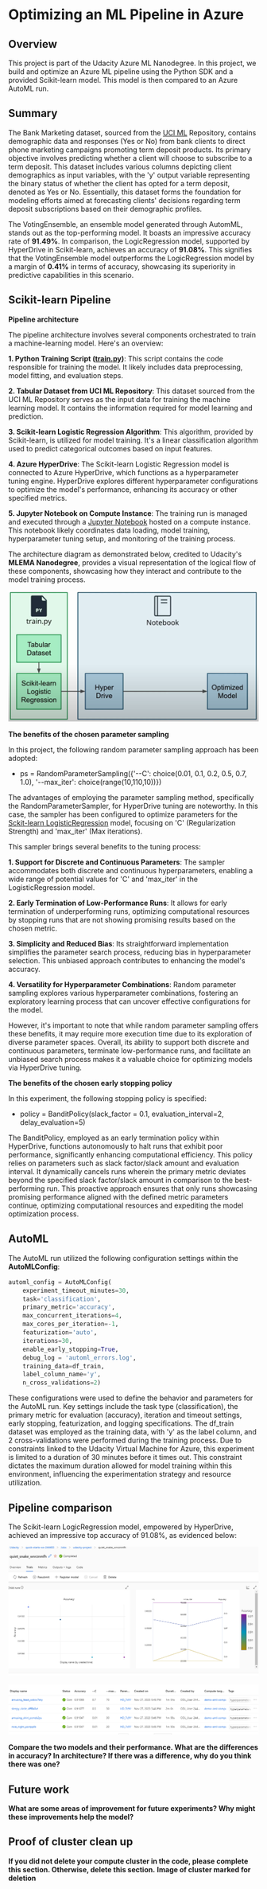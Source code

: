 # Optimizing an ML Pipeline in Azure

## Overview
This project is part of the Udacity Azure ML Nanodegree.
In this project, we build and optimize an Azure ML pipeline using the Python SDK and a provided Scikit-learn model.
This model is then compared to an Azure AutoML run.


## Summary
The Bank Marketing dataset, sourced from the [UCI ML](https://archive.ics.uci.edu/dataset/222/bank+marketing) Repository, contains demographic data and responses (Yes or No) from bank clients to direct phone marketing campaigns promoting term deposit products. Its primary objective involves predicting whether a client will choose to subscribe to a term deposit. This dataset includes various columns depicting client demographics as input variables, with the 'y' output variable representing the binary status of whether the client has opted for a term deposit, denoted as Yes or No. Essentially, this dataset forms the foundation for modeling efforts aimed at forecasting clients' decisions regarding term deposit subscriptions based on their demographic profiles.

The VotingEnsemble, an ensemble model generated through AutomML, stands out as the top-performing model. It boasts an impressive accuracy rate of **91.49%**. In comparison, the LogicRegression model, supported by HyperDrive in Scikit-learn, achieves an accuracy of **91.08%**. This signifies that the VotingEnsemble model outperforms the LogicRegression model by a margin of **0.41%** in terms of accuracy, showcasing its superiority in predictive capabilities in this scenario.

## Scikit-learn Pipeline

**Pipeline architecture**

The pipeline architecture involves several components orchestrated to train a machine-learning model. Here's an overview:

**1. Python Training Script ([train.py](https://github.com/robiulrafi/AZURE_ML_ND_PORTFOLIO/blob/main/project_1/train.py))**: This script contains the code responsible for training the model. It likely includes data preprocessing, model fitting, and evaluation steps.

**2. Tabular Dataset from UCI ML Repository**: This dataset sourced from the UCI ML Repository serves as the input data for training the machine learning model. It contains the information required for model learning and prediction.

**3. Scikit-learn Logistic Regression Algorithm**: This algorithm, provided by Scikit-learn, is utilized for model training. It's a linear classification algorithm used to predict categorical outcomes based on input features.

**4. Azure HyperDrive**: The Scikit-learn Logistic Regression model is connected to Azure HyperDrive, which functions as a hyperparameter tuning engine. HyperDrive explores different hyperparameter configurations to optimize the model's performance, enhancing its accuracy or other specified metrics.

**5. Jupyter Notebook on Compute Instance**: The training run is managed and executed through a [Jupyter Notebook](https://github.com/robiulrafi/AZURE_ML_ND_PORTFOLIO/blob/main/project_1/udacity-project.ipynb) hosted on a compute instance. This notebook likely coordinates data loading, model training, hyperparameter tuning setup, and monitoring of the training process.

The architecture diagram as demonstrated below, credited to Udacity's **MLEMA Nanodegree**, provides a visual representation of the logical flow of these components, showcasing how they interact and contribute to the model training process.

![Image Alt Text](Artifacts/Pipeline_Sklearn.PNG)


**The benefits of the chosen parameter sampling**

In this project, the following random parameter sampling approach has been adopted: 
+ ps = RandomParameterSampling({'--C': choice(0.01, 0.1, 0.2, 0.5, 0.7, 1.0), '--max_iter': choice(range(10,110,10))})
  
The advantages of employing the parameter sampling method, specifically the RandomParameterSampler, for HyperDrive tuning are noteworthy. In this case, the sampler has been configured to optimize parameters for the [Sckit-learn LogisticRegression](https://scikit-learn.org/stable/modules/generated/sklearn.linear_model.LogisticRegression.html) model, focusing on 'C' (Regularization Strength) and 'max_iter' (Max iterations).

This sampler brings several benefits to the tuning process:

**1. Support for Discrete and Continuous Parameters**: The sampler accommodates both discrete and continuous hyperparameters, enabling a wide range of potential values for 'C' and 'max_iter' in the LogisticRegression model.

**2. Early Termination of Low-Performance Runs**: It allows for early termination of underperforming runs, optimizing computational resources by stopping runs that are not showing promising results based on the chosen metric.

**3. Simplicity and Reduced Bias**: Its straightforward implementation simplifies the parameter search process, reducing bias in hyperparameter selection. This unbiased approach contributes to enhancing the model's accuracy.

**4. Versatility for Hyperparameter Combinations**: Random parameter sampling explores various hyperparameter combinations, fostering an exploratory learning process that can uncover effective configurations for the model.

However, it's important to note that while random parameter sampling offers these benefits, it may require more execution time due to its exploration of diverse parameter spaces. Overall, its ability to support both discrete and continuous parameters, terminate low-performance runs, and facilitate an unbiased search process makes it a valuable choice for optimizing models via HyperDrive tuning.


**The benefits of the chosen early stopping policy**

In this experiment, the following stopping policy is specified:

+ policy = BanditPolicy(slack_factor = 0.1, evaluation_interval=2, delay_evaluation=5) 

The BanditPolicy, employed as an early termination policy within HyperDrive, functions autonomously to halt runs that exhibit poor performance, significantly enhancing computational efficiency. This policy relies on parameters such as slack factor/slack amount and evaluation interval. It dynamically cancels runs wherein the primary metric deviates beyond the specified slack factor/slack amount in comparison to the best-performing run. This proactive approach ensures that only runs showcasing promising performance aligned with the defined metric parameters continue, optimizing computational resources and expediting the model optimization process.

## AutoML

The AutoML run utilized the following configuration settings within the **AutoMLConfig**:

```python
automl_config = AutoMLConfig(
    experiment_timeout_minutes=30,
    task='classification',
    primary_metric='accuracy',
    max_concurrent_iterations=4,
    max_cores_per_iteration=-1,
    featurization='auto',
    iterations=30,
    enable_early_stopping=True,
    debug_log = 'automl_errors.log',
    training_data=df_train,
    label_column_name='y',
    n_cross_validations=2)
```
These configurations were used to define the behavior and parameters for the AutoML run. Key settings include the task type (classification), the primary metric for evaluation (accuracy), iteration and timeout settings, early stopping, featurization, and logging specifications. The df_train dataset was employed as the training data, with 'y' as the label column, and 2 cross-validations were performed during the training process. Due to constraints linked to the Udacity Virtual Machine for Azure, this experiment is limited to a duration of 30 minutes before it times out. This constraint dictates the maximum duration allowed for model training within this environment, influencing the experimentation strategy and resource utilization.

## Pipeline comparison

The Scikit-learn LogicRegression model, empowered by HyperDrive, achieved an impressive top accuracy of 91.08%, as evidenced below:

![Image Alt Text](Artifacts/Capture_4_HD.PNG)

![Image Alt Text](Artifacts/Capture_5_HD.PNG)

**Compare the two models and their performance. What are the differences in accuracy? In architecture? If there was a difference, why do you think there was one?**

## Future work
**What are some areas of improvement for future experiments? Why might these improvements help the model?**

## Proof of cluster clean up
**If you did not delete your compute cluster in the code, please complete this section. Otherwise, delete this section.**
**Image of cluster marked for deletion**
